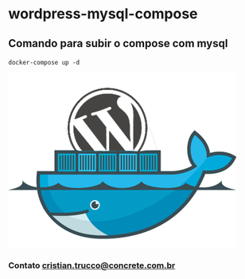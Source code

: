 # wordpress-mysql-compose

## Comando para subir o compose com mysql 

```
docker-compose up -d
```
![compose](https://github.com/concrete-cristian-trucco/wordpress-mysql-compose/blob/master/Wordpress_Docker.png)

### Contato <cristian.trucco@concrete.com.br> 
